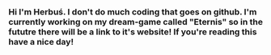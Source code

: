 ### Hi I'm Herbuś. I don't do much coding that goes on github. I'm currently working on my dream-game called "Eternis" so in the fututre there will be a link to it's website! If you're reading this have a nice day! 

